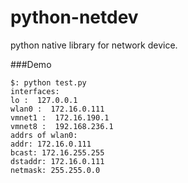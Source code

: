 python-netdev
=============

python native library for network device.

###Demo
```shell
$: python test.py 
interfaces:
lo :  127.0.0.1
wlan0 :  172.16.0.111
vmnet1 :  172.16.190.1
vmnet8 :  192.168.236.1
addrs of wlan0:
addr: 172.16.0.111
bcast: 172.16.255.255
dstaddr: 172.16.0.111
netmask: 255.255.0.0
```


